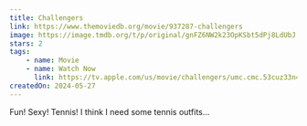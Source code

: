 ```yaml
---
title: Challengers
link: https://www.themoviedb.org/movie/937287-challengers
image: https://image.tmdb.org/t/p/original/gnFZ6NW2k23OpKSbt5dPj8LdUbJ.jpg
stars: 2
tags:
    - name: Movie
    - name: Watch Now
      link: https://tv.apple.com/us/movie/challengers/umc.cmc.53cuz33n4e74ixj8whccj87oc
createdOn: 2024-05-27
---
```


Fun! Sexy! Tennis! I think I need some tennis outfits...
